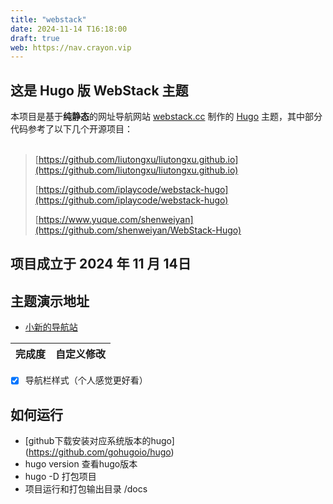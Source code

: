```yaml
---
title: "webstack"
date: 2024-11-14 T16:18:00
draft: true
web: https://nav.crayon.vip
---
```


## 这是 Hugo 版 WebStack 主题

本项目是基于**纯静态**的网址导航网站 [webstack.cc](https://github.com/WebStackPage/WebStackPage.github.io) 制作的 [Hugo](https://gohugo.io/) 主题，其中部分代码参考了以下几个开源项目：<br/><br/>


>[https://github.com/liutongxu/liutongxu.github.io](https://github.com/liutongxu/liutongxu.github.io)
>
>[https://github.com/iplaycode/webstack-hugo](https://github.com/iplaycode/webstack-hugo)
>
>[https://www.yuque.com/shenweiyan](https://github.com/shenweiyan/WebStack-Hugo)


## 项目成立于 2024 年 11 月 14日

## 主题演示地址

- [小新的导航站](https://nav.crayon.vip)
  
| 完成度      | 自定义修改 | 
| :---       |   :----:  | 
- [x] 导航栏样式（个人感觉更好看）

## 如何运行

- [github下载安装对应系统版本的hugo] (https://github.com/gohugoio/hugo)
- hugo version   查看hugo版本
- hugo -D   打包项目
- 项目运行和打包输出目录  /docs
